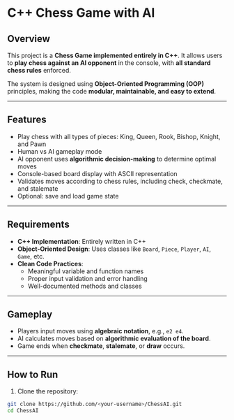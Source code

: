 # C++ Chess Game with AI

## Overview
This project is a **Chess Game implemented entirely in C++**. It allows users to **play chess against an AI opponent** in the console, with **all standard chess rules** enforced.

The system is designed using **Object-Oriented Programming (OOP)** principles, making the code **modular, maintainable, and easy to extend**.

---

## Features
- Play chess with all types of pieces: King, Queen, Rook, Bishop, Knight, and Pawn
- Human vs AI gameplay mode
- AI opponent uses **algorithmic decision-making** to determine optimal moves
- Console-based board display with ASCII representation
- Validates moves according to chess rules, including check, checkmate, and stalemate
- Optional: save and load game state

---

## Requirements
- **C++ Implementation**: Entirely written in C++
- **Object-Oriented Design**: Uses classes like `Board`, `Piece`, `Player`, `AI`, `Game`, etc.
- **Clean Code Practices**:  
  - Meaningful variable and function names  
  - Proper input validation and error handling  
  - Well-documented methods and classes  

---

## Gameplay
- Players input moves using **algebraic notation**, e.g., `e2 e4`.
- AI calculates moves based on **algorithmic evaluation of the board**.
- Game ends when **checkmate**, **stalemate**, or **draw** occurs.

---


## How to Run
1. Clone the repository:

```bash
git clone https://github.com/<your-username>/ChessAI.git
cd ChessAI
